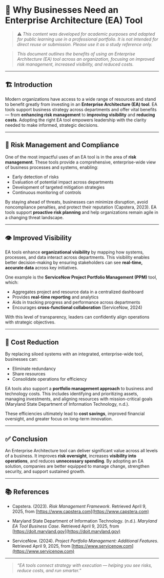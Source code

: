 # 🧠 Why Businesses Need an Enterprise Architecture (EA) Tool

> ⚠️ _This content was developed for academic purposes and adapted for public learning use in a professional portfolio. It is not intended for direct reuse or submission. Please use it as a study reference only._

> _This document outlines the benefits of using an Enterprise Architecture (EA) tool across an organization, focusing on improved risk management, increased visibility, and reduced costs._

---

## 🏗️ Introduction

Modern organizations have access to a wide range of resources and stand to benefit greatly from investing in an **Enterprise Architecture (EA) tool**. EA tools support business strategy across departments and offer vital benefits — from **enhancing risk management** to **improving visibility** and **reducing costs**. Adopting the right EA tool empowers leadership with the clarity needed to make informed, strategic decisions.

---

## 🔐 Risk Management and Compliance

One of the most impactful uses of an EA tool is in the area of **risk management**. These tools provide a comprehensive, enterprise-wide view of business processes and systems, enabling:

- Early detection of risks  
- Evaluation of potential impact across departments  
- Development of targeted mitigation strategies  
- Continuous monitoring of controls

By staying ahead of threats, businesses can minimize disruption, avoid noncompliance penalties, and protect their reputation (Capstera, 2023). EA tools support **proactive risk planning** and help organizations remain agile in a changing threat landscape.

---

## 👁️ Improved Visibility

EA tools enhance **organizational visibility** by mapping how systems, processes, and data interact across departments. This visibility enables better decision-making by ensuring stakeholders can see **real-time, accurate data** across key initiatives.

One example is the **ServiceNow Project Portfolio Management (PPM)** tool, which:
- Aggregates project and resource data in a centralized dashboard  
- Provides **real-time reporting** and analytics  
- Aids in tracking progress and performance across departments  
- Encourages **cross-functional collaboration** (ServiceNow, 2024)

With this level of transparency, leaders can confidently align operations with strategic objectives.

---

## 💸 Cost Reduction

By replacing siloed systems with an integrated, enterprise-wide tool, businesses can:
- Eliminate redundancy  
- Share resources  
- Consolidate operations for efficiency

EA tools also support a **portfolio management approach** to business and technology costs. This includes identifying and prioritizing assets, managing investments, and aligning resources with mission-critical goals (Maryland State Department of Information Technology, n.d.).

These efficiencies ultimately lead to **cost savings**, improved financial oversight, and greater focus on long-term innovation.

---

## ✅ Conclusion

An Enterprise Architecture tool can deliver significant value across all levels of a business. It improves **risk oversight**, increases **visibility into operations**, and reduces **unnecessary spending**. By adopting an EA solution, companies are better equipped to manage change, strengthen security, and support sustained growth.

---

## 📚 References

- Capstera. (2023). *Risk Management Framework*. Retrieved April 9, 2025, from [https://www.capstera.com](https://www.capstera.com)

- Maryland State Department of Information Technology. (n.d.). *Maryland EA Tool Business Case*. Retrieved April 9, 2025, from [https://doit.maryland.gov](https://doit.maryland.gov)

- ServiceNow. (2024). *Project Portfolio Management: Additional Features*. Retrieved April 9, 2025, from [https://www.servicenow.com](https://www.servicenow.com)

---

> _“EA tools connect strategy with execution — helping you see risks, reduce costs, and run smarter.”_
